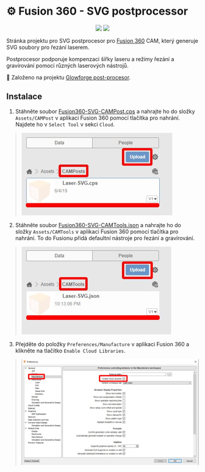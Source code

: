 # ⚙️ Fusion 360 - SVG postprocessor

<p align="center">
<a href="https://hits.seeyoufarm.com"><img src="https://hits.seeyoufarm.com/api/count/incr/badge.svg?url=https%3A%2F%2Fgithub.com%2FRoboticsBrno%2FFusion360-SVG-postprocessor&count_bg=%2379C83D&title_bg=%23555555&icon=&icon_color=%23E7E7E7&title=views&edge_flat=true"/></a>
<img src="https://img.shields.io/github/license/RoboticsBrno/Fusion360-SVG-postprocessor?style=flat-square">
</p>

Stránka projektu pro SVG postprocesor pro [Fusion 360](https://www.autodesk.cz/products/fusion-360/) CAM, který generuje SVG soubory pro řezání laserem.

Postprocesor podporuje kompenzaci šířky laseru a režimy řezání a gravírování pomocí různých laserových nástrojů.

🔗 Založeno na projektu [Glowforge post-procesor](https://github.com/garethky/glowforge-colorific-fusion360-post).


## Instalace

1. Stáhněte soubor <a href="./Fusion360-SVG-CAMPost.cps" download>Fusion360-SVG-CAMPost.cps</a> a nahrajte ho do složky `Assets/CAMPost` v aplikaci Fusion 360 pomocí tlačítka pro nahrání. Najdete ho v `Select Tool` v sekci `Cloud`.
> ![Upload Postprocessor](./docs/media/postprocessor.jpg)
2. Stáhněte soubor <a href="./Fusion360-SVG-CAMTools.json" download>Fusion360-SVG-CAMTools.json</a> a nahrajte ho do složky `Assets/CAMTools` v aplikaci Fusion 360 pomocí tlačítka pro nahrání. To do Fusionu přidá defaultní nástroje pro řezání a gravírování.
> ![Upload Tools](./docs/media/tools.jpg)
3. Přejděte do položky `Preferences/Manufacture` v aplikaci Fusion 360 a klikněte na tlačítko `Enable Cloud Libraries`.
> ![Enable Cloud Libraries](./docs/media/EnableCloudLibraries.jpg)
